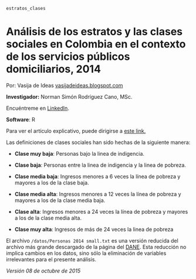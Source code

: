``estratos_clases``

# Análisis de los estratos y las clases sociales en Colombia en el contexto de los servicios públicos domiciliarios, 2014

Por: Vasija de Ideas [vasijadeideas.blogspot.com](http://vasijadeideas.blogspot.com)

__Investigador:__ Norman Simón Rodríguez Cano, MSc.

Encuéntreme en [LinkedIn](https://co.linkedin.com/in/normansimonr).

__Software__: R

Para ver el artículo explicativo, puede dirigirse a [este link.](http://vasijadeideas.blogspot.com/2015/10/por-que-las-tarifas-de-los-servicios.html)

Las definiciones de clases sociales han sido hechas de la siguiente manera:

* __Clase muy baja__: Personas bajo la linea de indigencia.

* __Clase baja__: Personas entre la linea de indigencia y la linea de pobreza.

* __Clase media baja__: Ingresos menores a 6 veces la línea de pobreza y mayores a los de la clase baja.

* __Clase media alta__: Ingresos menores a 12 veces la línea de pobreza y mayores a los de la clase media baja.

* __Clase alta__: Ingresos menores a 24 veces la línea de pobreza y mayores a los de la clase media alta.

* __Clase muy alta__: Ingresos de más de 24 veces la linea de pobreza

El archivo ``/datos/Personas 2014 small.txt`` es una versión reducida del archivo más grande descargado de la página del  [DANE](http://formularios.dane.gov.co/Anda_4_1/index.php/catalog/334/study-description). Esta reducción no implica cambios en los datos, sino sólo la eliminación de variables irrelevantes para el presente análisis.

_Versión 08 de octubre de 2015_

